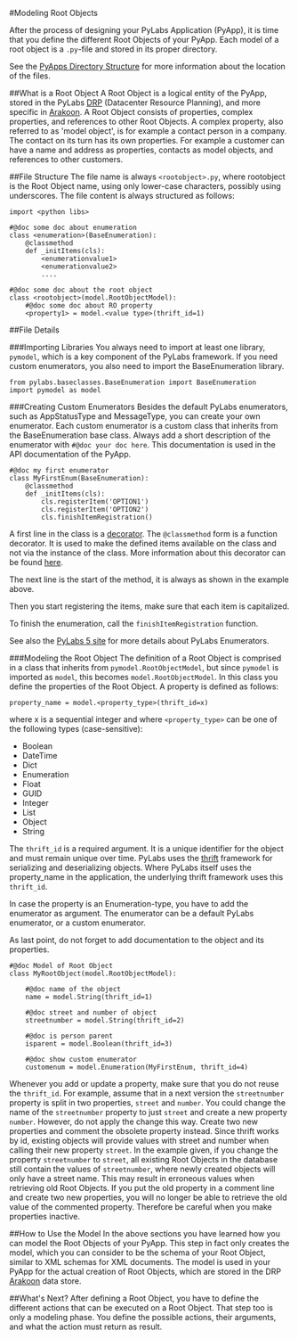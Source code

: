 #Modeling Root Objects

After the process of designing your PyLabs Application (PyApp), it is time that you define the different Root Objects of your PyApp. Each model of a root object is a `.py`-file and stored in its proper directory.

See the [PyApps Directory Structure](/sampleapp/#/doc/sampleapp) for more information about the location of the files.

##What is a Root Object
A Root Object is a logical entity of the PyApp, stored in the PyLabs [DRP](http://confluence.incubaid.com/display/PYLABS/The+High+Level+Architecture) (Datacenter Resource Planning), and more specific in [Arakoon](http://www.arakoon.org). A Root Object consists of properties, complex properties, and references to other Root Objects.
A complex property, also referred to as 'model object', is for example a contact person in a company. The contact on its turn has its own properties.
For example a customer can have a name and address as properties, contacts as model objects, and references to other customers.


##File Structure
The file name is always `<rootobject>.py`, where rootobject is the Root Object name, using only lower-case characters, possibly using underscores.
The file content is always structured as follows:

    import <python libs>

    #@doc some doc about enumeration
    class <enumeration>(BaseEnumeration):
        @classmethod
        def _initItems(cls):
            <enumerationvalue1>
            <enumerationvalue2>
            ....

    #@doc some doc about the root object
    class <rootobject>(model.RootObjectModel):
        #@doc some doc about RO property
        <property1> = model.<value type>(thrift_id=1)
        

##File Details

###Importing Libraries
You always need to import at least one library, `pymodel`, which is a key component of the PyLabs framework.
If you need custom enumerators, you also need to import the BaseEnumeration library.

    from pylabs.baseclasses.BaseEnumeration import BaseEnumeration
    import pymodel as model

###Creating Custom Enumerators
Besides the default PyLabs enumerators, such as AppStatusType and MessageType, you can create your own enumerator.
Each custom enumerator is a custom class that inherits from the BaseEnumeration base class.
Always add a short description of the enumerator with `#@doc your doc here`. This documentation is used in the API documentation of the PyApp.

    #@doc my first enumerator
    class MyFirstEnum(BaseEnumeration):
        @classmethod
        def _initItems(cls):
            cls.registerItem('OPTION1')
            cls.registerItem('OPTION2')
            cls.finishItemRegistration()

A first line in the class is a [decorator](http://wiki.python.org/moin/PythonDecorators). The `@classmethod` form is a function decorator. It is used to make the defined items available on the class and not via the instance of the class. More information about this decorator can be found [here](http://docs.python.org/library/functions.html#classmethod).

The next line is the start of the method, it is always as shown in the example above.

Then you start registering the items, make sure that each item is capitalized.

To finish the enumeration, call the `finishItemRegistration` function.

See also the [PyLabs 5 site](http://confluence.incubaid.com/display/PYLABS/Enumerator+Classes) for more details about PyLabs Enumerators.


###Modeling the Root Object
The definition of a Root Object is comprised in a class that inherits from `pymodel.RootObjectModel`, but since `pymodel` is imported as `model`, this becomes `model.RootObjectModel`.
In this class you define the properties of the Root Object. A property is defined as follows:

    property_name = model.<property_type>(thrift_id=x)

where x is a sequential integer and where `<property_type>` can be one of the following types (case-sensitive):

* Boolean
* DateTime
* Dict 
* Enumeration
* Float
* GUID
* Integer
* List
* Object
* String

The `thrift_id` is a required argument. It is a unique identifier for the object and must remain unique over time. PyLabs uses the [thrift](http://thrift.apache.org/) framework for serializing and deserializing objects. Where PyLabs itself uses the property_name in the application, the underlying thrift framework uses this `thrift_id`.

In case the property is an Enumeration-type, you have to add the enumerator as argument. The enumerator can be a default PyLabs enumerator, or a custom enumerator.

As last point, do not forget to add documentation to the object and its properties. 

    #@doc Model of Root Object
    class MyRootObject(model.RootObjectModel):
    
        #@doc name of the object
        name = model.String(thrift_id=1)

        #@doc street and number of object
        streetnumber = model.String(thrift_id=2)

        #@doc is person parent
        isparent = model.Boolean(thrift_id=3)

        #@doc show custom enumerator
        customenum = model.Enumeration(MyFirstEnum, thrift_id=4)

Whenever you add or update a property, make sure that you do not reuse the `thrift_id`. For example, assume that in a next version the `streetnumber` property is split in two properties, `street` and `number`. 
You could change the name of the `streetnumber` property to just `street` and create a new property `number`. However, do not apply the change this way. Create two new properties and comment the obsolete property instead.
Since thrift works by id, existing objects will provide values with street and number when calling their new property `street`.
In the example given, if you change the property `streetnumber` to `street`, all existing Root Objects in the database still contain the values of `streetnumber`, where newly created objects will only have a street name. This may result in erroneous values when retrieving old Root Objects.
If you put the old property in a comment line and create two new properties, you will no longer be able to retrieve the old value of the commented property. Therefore be careful when you make properties inactive.


##How to Use the Model
In the above sections you have learned how you can model the Root Objects of your PyApp. This step in fact only creates the model, which you can consider to be the schema of your Root Object, similar to XML schemas for XML documents. The model is used in your PyApp for the actual creation of Root Objects, which are stored in the DRP [Arakoon](http://www.arakoon.org) data store.

##What's Next?
After defining a Root Object, you have to define the different actions that can be executed on a Root Object. That step too is only a modeling phase. You define the possible actions, their arguments, and what the action must return as result.
